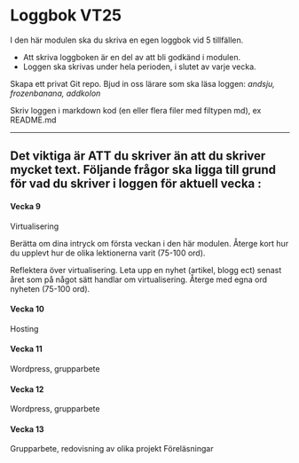 # Loggbok VT25

I den här modulen ska du skriva en egen loggbok vid 5 tillfällen. 

- Att skriva loggboken är en del av att bli godkänd i modulen.   
- Loggen ska skrivas under hela perioden, i slutet av varje vecka. 

Skapa ett privat Git repo. Bjud in oss lärare som ska läsa loggen: *andsju, frozenbanana, addkolon*

Skriv loggen i markdown kod (en eller flera filer med filtypen md), ex README.md

---

Det viktiga är ATT du skriver än att du skriver mycket text. Följande frågor 
ska ligga till grund för vad du skriver i loggen för aktuell vecka : 
--- 

#### Vecka 9
Virtualisering

Berätta om dina intryck om första veckan i den här modulen. Återge kort hur du upplevt hur de olika lektionerna varit (75-100 ord).

Reflektera över virtualisering. Leta upp en nyhet (artikel, blogg ect) senast året som på något sätt handlar om virtualisering. Återge med egna ord nyheten (75-100 ord).

#### Vecka 10
Hosting

#### Vecka 11
Wordpress, grupparbete

#### Vecka 12
Wordpress, grupparbete

#### Vecka 13
Grupparbete, redovisning av olika projekt
Föreläsningar

